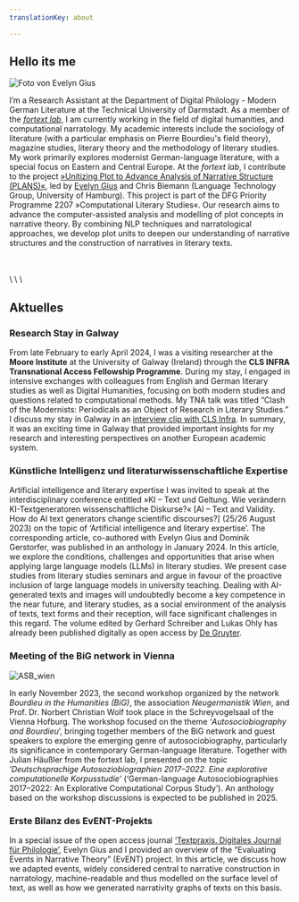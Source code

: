 ```yaml
---
translationKey: about

---
```


## Hello its me

![Foto von Evelyn Gius](/images/Homepage-1.jpeg#floatright)


I’m a Research Assistant at the Department of Digital Philology - Modern German Literature at the Technical University of Darmstadt. As a member of the [_fortext lab_](https://fortext.org/de/), I  am currently working in the field of digital humanities, and computational narratology. My academic interests include the sociology of literature (with a particular emphasis on Pierre Bourdieu's field theory), magazine studies, literary theory and the methodology of literary studies. My work primarily explores modernist German-language literature, with a special focus on Eastern and Central Europe.
At the _fortext lab_, I contribute to the project [»Unitizing Plot to Advance Analysis of Narrative Structure (PLANS)«](https://gepris.dfg.de/gepris/projekt/434552206?language=en), led by [Evelyn Gius](https://evelyngius.de/de/) and Chris Biemann (Language Technology Group, University of Hamburg). This project is part of the DFG Priority Programme 2207 »Computational Literary Studies«. Our research aims to advance the computer-assisted analysis and modelling of plot concepts in narrative theory. By combining NLP techniques and narratological approaches, we develop plot units to deepen our understanding of narrative structures and the construction of narratives in literary texts.



<br>
<br>
\
\
\

## Aktuelles


### Research Stay in Galway
From late February to early April 2024, I was a visiting researcher at the **Moore Institute** at the University of Galway (Ireland) through the **CLS INFRA Transnational Access Fellowship Programme**. During my stay, I engaged in intensive exchanges with colleagues from English and German literary studies as well as Digital Humanities, focusing on both modern studies and questions related to computational methods. My TNA talk was titled “Clash of the Modernists: Periodicals as an Object of Research in Literary Studies.” I discuss my stay in Galway in an [interview clip with CLS Infra](https://www.youtube.com/watch?v=Gk0yODFSlDI). In summary, it was an exciting time in Galway that provided important insights for my research and interesting perspectives on another European academic system.

### Künstliche Intelligenz und literaturwissenschaftliche Expertise
Artificial intelligence and literary expertise
I was invited to speak at the interdisciplinary conference entitled »KI – Text und Geltung. Wie verändern KI-Textgeneratoren wissenschaftliche Diskurse?« [AI – Text and Validity. How do AI text generators change scientific discourses?] (25/26 August 2023) on the topic of ‘Artificial intelligence and literary expertise’. The corresponding article, co-authored with Evelyn Gius and Dominik Gerstorfer, was published in an anthology in January 2024. 
In this article, we explore the conditions, challenges and opportunities that arise when applying large language models (LLMs) in literary studies. We present case studies from literary studies seminars and argue in favour of the proactive inclusion of large language models in university teaching. Dealing with AI-generated texts and images will undoubtedly become a key competence in the near future, and literary studies, as a social environment of the analysis of texts, text forms and their reception, will face significant challenges in this regard. The volume edited by Gerhard Schreiber and Lukas Ohly has already been published digitally as open access by [De Gruyter](https://www.degruyter.com/document/isbn/9783111350967/html?lang=de).


### Meeting of the BiG network in Vienna

![ASB_wien](/images/ASB-Wien.png#floatrightintext)

In early November 2023, the second workshop organized by the network _Bourdieu in the Humanities (BiG)_, the association _Neugermanistik Wien_, and Prof. Dr. Norbert Christian Wolf took place in the Schreyvogelsaal of the Vienna Hofburg. The workshop focused on the theme ‘_Autosociobiography and Bourdieu_’, bringing together members of the BiG network and guest speakers to explore the emerging genre of autosociobiography, particularly its significance in contemporary German-language literature.
Together with Julian Häußler from the fortext lab, I presented on the topic ‘_Deutschsprachige Autosoziobiographien 2017–2022. Eine explorative computationelle Korpusstudie_’ (‘German-language Autosociobiographies 2017–2022: An Explorative Computational Corpus Study’).
An anthology based on the workshop discussions is expected to be published in 2025.



### Erste Bilanz des EvENT-Projekts 

In a special issue of the open access journal [‘Textpraxis. Digitales Journal für Philologie’](https://www.textpraxis.net/sonderausgabe-7), Evelyn Gius and I provided an overview of the “Evaluating Events in Narrative Theory” (EvENT) project. In this article, we discuss how we adapted events, widely considered central to narrative construction in narratology, machine-readable and thus modelled on the surface level of text, as well as how we generated narrativity graphs of texts on this basis.
